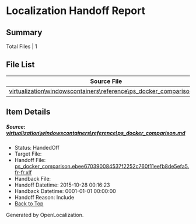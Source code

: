 # <a name='report-top'></a> Localization Handoff Report

## Summary
 Total Files | 1

## File List
 Source File | Status | Details 
 ----------- | ------ | ------- 
 [virtualization\windowscontainers\reference\ps_docker_comparison.md](https://github.com/OpenLocalizationOrg/hyperVTest/blob/579ca159f4834a3749a3fdaaea93734a2982d809/virtualization/windowscontainers/reference/ps_docker_comparison.md) | HandedOff | [Details](#a3901c8d691fd09533a40e9e689d32d2c2e22a0e263)

## Item Details
##### <a name='a3901c8d691fd09533a40e9e689d32d2c2e22a0e263'></a> Source: [virtualization\windowscontainers\reference\ps_docker_comparison.md](https://github.com/OpenLocalizationOrg/hyperVTest/blob/579ca159f4834a3749a3fdaaea93734a2982d809/virtualization/windowscontainers/reference/ps_docker_comparison.md)
* Status: HandedOff
* Target File: 
* Handoff File: [ps_docker_comparison.ebee670390084537f2252c760f11eefb8de5efa5.fr-fr.xlf](https://github.com/OpenLocalizationOrg/olhandoff/blob/2f17cb1db4b4c255f1c89c1a77a25236e840da78/ol-handoff/OpenLocalizationOrg/hyperVTest.fr-fr/master/ps_docker_comparison.ebee670390084537f2252c760f11eefb8de5efa5.fr-fr.xlf)
* Handback File: 
* Handoff Datetime: 2015-10-28 00:16:23
* Handback Datetime: 0001-01-01 00:00:00
* Handoff Reason: Include
* [Back to Top](#report-top)


Generated by OpenLocalization.
